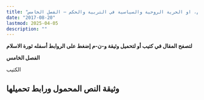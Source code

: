 ```yaml
---
title: "ثورة الاسلام، او الحرية الروحية والسياسية في التربية والحكم – الفصل الخامس"
date: "2017-08-20"
lastmod: 2025-04-05
description: ""
---
```

**لتصفح المقال في كتيب أو لتحميل وثيقة و-ن-م إضغط على الروابط أسفله** **ثورة الاسلام**

**الفصل الخامس**

الكتيب

## وثيقة النص المحمول ورابط تحميلها

###
